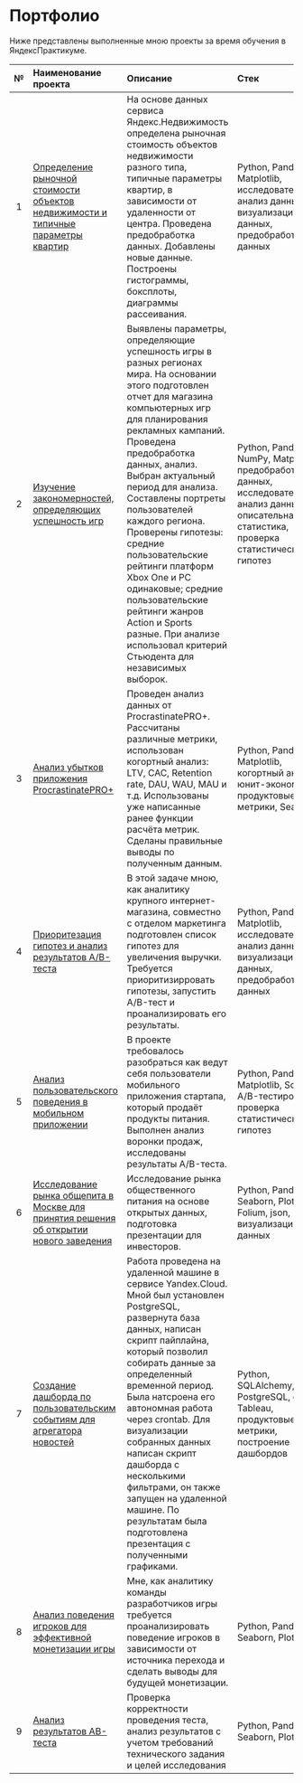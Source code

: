 # Портфолио

Ниже представлены выполненные мною проекты за время обучения в ЯндексПрактикуме.

| №  | Наименование проекта  | Описание                                           | Стек               |
|:--:|:--------------------- |:------------------------------------------------|:------------------|
| 1  | <a href='https://github.com/AndreyBrykov/Portfolio/blob/main/spb_apartments_sale_analysis'>Определение рыночной стоимости объектов недвижимости и типичные параметры квартир</a>    | На основе данных сервиса Яндекс.Недвижимость определена рыночная стоимость объектов недвижимости разного типа, типичные параметры квартир, в зависимости от удаленности от центра. Проведена предобработка данных. Добавлены новые данные. Построены гистограммы, боксплоты, диаграммы рассеивания.    | Python, Pandas, Matplotlib, исследовательский анализ данных, визуализация данных, предобработка данных        |
| 2  | <a href='https://github.com/AndreyBrykov/Portfolio/blob/main/project_games'>Изучение закономерностей, определяющих успешность игр</a>   | Выявлены параметры, определяющие успешность игры в разных регионах мира. На основании этого подготовлен отчет для магазина компьютерных игр для планирования рекламных кампаний. Проведена предобработка данных, анализ. Выбран актуальный период для анализа. Составлены портреты пользователей каждого региона. Проверены гипотезы: средние пользовательские рейтинги платформ Xbox One и PC одинаковые; средние пользовательские рейтинги жанров Action и Sports разные. При анализе использовал критерий Стьюдента для независимых выборок.   | Python, Pandas, NumPy, Matplotlib, предобработка данных, исследовательский анализ данных, описательная статистика, проверка статистических гипотез        |
| 3  | <a href='https://github.com/AndreyBrykov/Portfolio/blob/main/application_cohort_analysis'>Анализ убытков приложения ProcrastinatePRO+</a>   | Проведен анализ данных от ProcrastinatePRO+. Рассчитаны различные метрики, использован когортный анализ: LTV, CAC, Retention rate, DAU, WAU, MAU и т.д. Использованы уже написанные ранее функции расчёта метрик. Сделаны правильные выводы по полученным данным.   | Python, Pandas, Matplotlib, когортный анализ, юнит-экономика, продуктовые метрики, Seaborn        |
| 4  | <a href='https://github.com/AndreyBrykov/Portfolio/blob/main/project_hypotheses_and_abtest'>Приоритезация гипотез и анализ результатов A/B-теста</a>  | В этой задаче мною, как аналитику крупного интернет-магазина, совместно с отделом маркетинга подготовлен список гипотез для увеличения выручки. Требуется приоритизирровать гипотезы, запустить A/B-тест и проанализировать его результаты.         | Python, Pandas, Matplotlib, исследовательский анализ данных, визуализация данных, предобработка данных        |
| 5  | <a href='https://github.com/AndreyBrykov/Portfolio/blob/main/onlinestore_funnel_and_abtest'>Анализ пользовательского поведения в мобильном приложении</a>     | В проекте требовалось разобраться как ведут себя пользователи мобильного приложения стартапа, который продаёт продукты питания. Выполнен анализ воронки продаж, исследованы результаты A/B-теста.  | Python, Pandas, Matplotlib, SciPy, A/B-тестирование, проверка статистических гипотез        |
| 6  | <a href='https://github.com/AndreyBrykov/Portfolio/blob/main/moscow_catering_analysis+map'>Исследование рынка общепита в Москве для принятия решения об открытии нового заведения</a>     | Исследование рынка общественного питания на основе открытых данных, подготовка презентации для инвесторов.   |Python, Pandas, Seaborn, Plotly, Folium, json, визуализация данных       |
| 7  | <a href='https://github.com/AndreyBrykov/Portfolio/blob/main/project_news'>Создание дашборда по пользовательским событиям для агрегатора новостей</a>     |Работа проведена на удаленной машине в сервисе Yandex.Cloud. Мной был установлен PostgreSQL, развернута база данных, написан скрипт пайплайна, который позволил собирать данные за определенный временной период. Была натсроена его автономная работа через crontab. Для визуализации собранных данных написан скрипт дашборда с несколькими фильтрами, он также запущен на удаленной машине. По результатам была подготовлена презентация с полученными графиками.     | Python, SQLAlchemy, PostgreSQL, dash, Tableau, продуктовые метрики, построение дашбордов |
| 8  | <a href='https://github.com/AndreyBrykov/Portfolio/tree/main/project_game_da'>Анализ поведения игроков для эффективной монетизации игры</a>     |Мне, как аналитику команды разработчиков игры требуется проанализировать поведение игроков в зависимости от источника перехода и сделать выводы для будущей монетизации.  | Python, Pandas, Seaborn, Plotly |
| 9  | <a href='https://github.com/AndreyBrykov/Portfolio/blob/main/games_abtest_verification_analysis'>Анализ результатов AB-теста</a>     | Проверка корректности проведения теста, анализ результатов с учетом требований технического задания и целей исследования   | Python, Pandas, Seaborn, Plotly |
